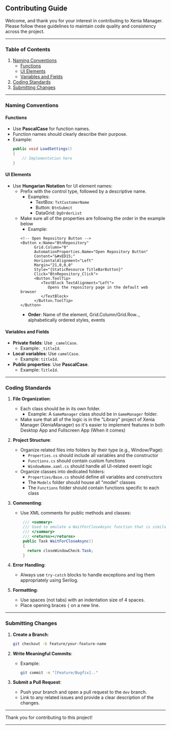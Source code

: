 ## **Contributing Guide**

Welcome, and thank you for your interest in contributing to Xenia Manager. Please follow these guidelines to maintain code quality and consistency across the project.

---

### **Table of Contents**

1. [Naming Conventions](#naming-conventions)
   - [Functions](#functions)
   - [UI Elements](#ui-elements)
   - [Variables and Fields](#variables-and-fields)
2. [Coding Standards](#coding-standards)
3. [Submitting Changes](#submitting-changes)

---

### **Naming Conventions**

#### **Functions**
- Use **PascalCase** for function names.
- Function names should clearly describe their purpose.
- Example:
  ```csharp
  public void LoadSettings()
  {
      // Implementation here
  }
  ```

#### **UI Elements**
- Use **Hungarian Notation** for UI element names:
  - Prefix with the control type, followed by a descriptive name.
      -  Examples:
         - TextBox: `TxtCustomerName`
         - Button: `BtnSubmit`
         - DataGrid: `DgOrderList`
   - Make sure all of the properties are following the order in the example below
      - Example:
      ```xaml
      <!-- Open Repository Button -->
      <Button x:Name="BtnRepository"
            Grid.Column="0"
            AutomationProperties.Name="Open Repository Button"
            Content="&#xED15;"
            HorizontalAlignment="Left"
            Margin="21,0,0,0"
            Style="{StaticResource TitleBarButton}"
            Click="BtnRepository_Click">
            <Button.ToolTip>
               <TextBlock TextAlignment="Left">
                  Opens the repository page in the default web browser
               </TextBlock>
            </Button.ToolTip>
      </Button>
      ```
      - **Order**: Name of the element, Grid.Column/Grid.Row.., alphabetically ordered styles, events

#### **Variables and Fields**
- **Private fields**: Use `_camelCase`.
  - Example: `_titleId`.
- **Local variables**: Use `camelCase`.
  - Example: `titleId`.
- **Public properties**: Use **PascalCase**.
  - Example: `TitleId`.

---

### **Coding Standards**

1. **File Organization**:
   - Each class should be in its own folder.
      - Example: A `GameManager` class should be in `GameManager` folder.
   - Make sure that all of the logic is in the "Library" project of Xenia Manager (XeniaManager) so it's easier to implement features in both Desktop App and Fullscreen App (When it comes)

2. **Project Structure**:
   - Organize related files into folders by their type (e.g., Window/Page):
      - `Properties.cs` should include all variables and the constructor
      - `Functions.cs` should contain custom functions
      - `WindowName.xaml.cs` should handle all UI-related event logic
   - Organize classes into dedicated folders:
      - `Properties/Base.cs` should define all variables and constructors
      - The `Models` folder should house all "model" classes
      - The `Functions` folder should contain functions specific to each class

3. **Commenting**:
   - Use XML comments for public methods and classes:
     ```csharp
      /// <summary>
      /// Used to emulate a WaitForCloseAsync function that is similar to the Process Class has
      /// </summary>
      /// <returns></returns>
      public Task WaitForCloseAsync()
      {
        return closeWindowCheck.Task;
      }
     ```

4. **Error Handling**:
   - Always use `try-catch` blocks to handle exceptions and log them appropriately using Serilog.

5. **Formatting**:
   - Use spaces (not tabs) with an indentation size of 4 spaces.
   - Place opening braces `{` on a new line.

---

### **Submitting Changes**

1. **Create a Branch**:
   ```bash
   git checkout -b feature/your-feature-name
   ```

2. **Write Meaningful Commits**:
   - Example:
     ```bash
     git commit -m "[Feature/Bugfix].."
     ```

3. **Submit a Pull Request**:
   - Push your branch and open a pull request to the `dev` branch.
   - Link to any related issues and provide a clear description of the changes.

---

Thank you for contributing to this project!

--- 